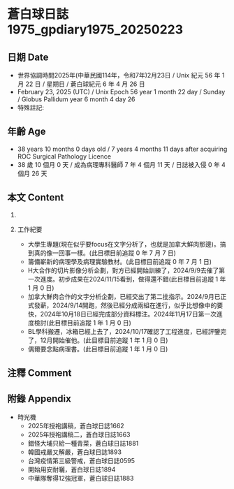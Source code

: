 [_metadata_:encoding]: - "utf-8"
[_metadata_:language]: - "zh-Hant-TW"
[_metadata_:fileformat]: - "markdown"
[_metadata_:MIME_type]: - "text/plain"
[_metadata_:markdown_version]: - "commonmark version 0.30"
[_metadata_:markdown_spec]: - "https://spec.commonmark.org/0.30/"

# 蒼白球日誌1975_gpdiary1975_20250223 #

## 日期 Date ##

* 世界協調時間2025年(中華民國114年，令和7年)2月23日 / Unix 紀元 56 年 1 月 22 日 / 星期日 / 蒼白球紀元 6 年 4 月 26 日
* February 23, 2025 (UTC) / Unix Epoch 56 year 1 month 22 day / Sunday / Globus Pallidum year 6 month 4 day 26
* 特殊註記:

## 年齡 Age ##

* 38 years 10 months 0 days old / 7 years 4 months 11 days after acquiring ROC Surgical Pathology Licence
* 38 歲 10 個月 0 天 / 成為病理專科醫師 7 年 4 個月 11 天 / 日誌被入侵 0 年 4 個月 26 天

## 本文 Content ##

1. 

2. 工作紀要

    - 大學生專題(現在似乎要focus在文字分析了，也就是加拿大鮮肉那邊)。搞到真的像一回事一樣。(此目標目前追蹤 0 年 7 月 7 日)
    - 籌備嶄新的病理學及病理實驗教材。(此目標目前追蹤 0 年 7 月 1 日)
    - H大合作的切片影像分析企劃，對方已經開始訓練了，2024/9/9去催了第一次進度。初步成果在2024/11/15看到，做得還不錯(此目標目前追蹤 1 年 1 月 0 日)
    - 加拿大鮮肉合作的文字分析企劃，已經交出了第二批指示。2024/9月已正式發薪，2024/9/14開跑，然後已經分成兩組在進行，似乎比想像中的要快，2024年10月18日已經完成部分資料標注。2024年11月17日第一次進度檢討(此目標目前追蹤 1 年 1 月 0 日)
    - BL學科搬遷，冰箱已經上去了，2024/10/17確認了工程進度，已經評鑒完了，12月開始催他。(此目標目前追蹤 1 年 1 月 0 日)
    - 偶爾要念點病理書。(此目標目前追蹤 1 年 1 月 0 日)

## 注釋 Comment ##


## 附錄 Appendix ##

* 時光機
    - 2025年授袍講稿，蒼白球日誌1662
    - 2025年授袍講稿二，蒼白球日誌1663
    - 錯怪大埔只給一種青菜，蒼白球日誌1881
    - 韓國戒嚴又解嚴，蒼白球日誌1893
    - 台灣疫情第三級警戒，蒼白球日誌0595
    - 開始用安耐曬，蒼白球日誌1894
    - 中華隊奪得12強冠軍，蒼白球日誌1883
